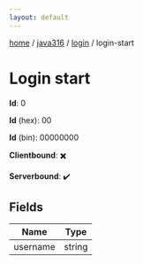 ```yaml
---
layout: default
---
```


[home](/)  /  [java316](/protocol/java316)  /  [login](/protocol/java316/login)  /  login-start

# Login start

**Id**: 0

**Id** (hex): 00

**Id** (bin): 00000000

**Clientbound**: ✖️

**Serverbound**: ✔️

## Fields

Name | Type
---|---
username | string


